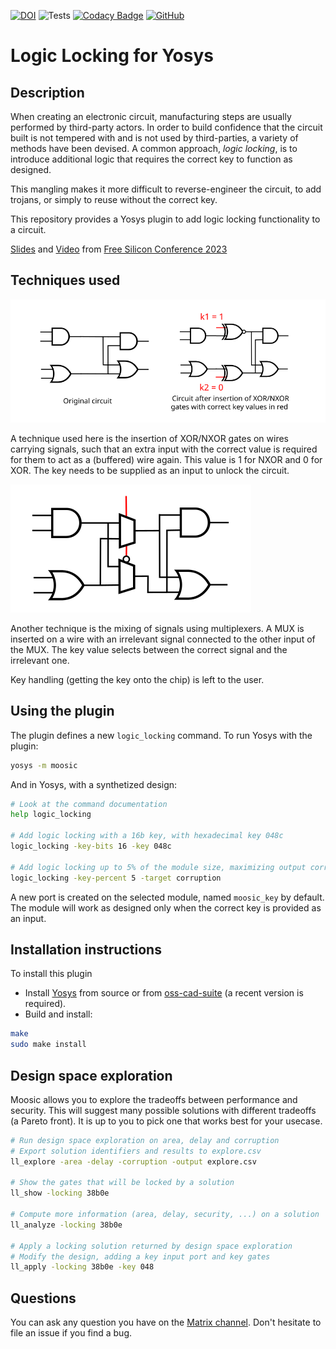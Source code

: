 [![DOI](https://zenodo.org/badge/DOI/10.5281/zenodo.10391922.svg)](https://doi.org/10.5281/zenodo.10391922)
![Tests](https://github.com/Coloquinte/moosic-yosys-plugin/actions/workflows/build.yml/badge.svg)
[![Codacy Badge](https://app.codacy.com/project/badge/Grade/d3249b89df3247dbbf7b6066c0c66a2f)](https://app.codacy.com/gh/Coloquinte/moosic-yosys-plugin/dashboard?utm_source=gh&utm_medium=referral&utm_content=&utm_campaign=Badge_grade)
[![GitHub](https://img.shields.io/github/license/coloquinte/moosic-yosys-plugin?color=blue)](https://opensource.org/licenses/gpl-2.0)

# Logic Locking for Yosys


## Description

When creating an electronic circuit, manufacturing steps are usually performed by third-party actors. In order to build confidence that the circuit built is not tempered with and is not used by third-parties, a variety of methods have been devised. A common approach, *logic locking*, is to introduce additional logic that requires the correct key to function as designed.

This mangling makes it more difficult to reverse-engineer the circuit, to add trojans, or simply to reuse without the correct key.

This repository provides a Yosys plugin to add logic locking functionality to a circuit.

[Slides](https://wiki.f-si.org/images/5/5c/Gabriel_Gouvine_MOOSIC_FSiC_2023.pdf) and [Video](https://peertube.f-si.org/videos/watch/7f250190-6d8f-4a67-8ed6-d07deda7fba0) from [Free Silicon Conference 2023](https://wiki.f-si.org/index.php/FSiC2023)


## Techniques used

![My Image](doc/XOR_NXOR_insertion.svg)

A technique used here is the insertion of XOR/NXOR gates on wires carrying signals, such that an extra input with the correct value is required for them to act as a (buffered) wire again. This value is 1 for NXOR and 0 for XOR.
The key needs to be supplied as an input to unlock the circuit.

![My Image](doc/MUX_insertion.svg)

Another technique is the mixing of signals using multiplexers. A MUX is inserted on a wire with an irrelevant signal connected to the other input of the MUX. The key value selects between the correct signal and the irrelevant one.

Key handling (getting the key onto the chip) is left to the user.

## Using the plugin

The plugin defines a new `logic_locking` command. To run Yosys with the plugin:

```sh
yosys -m moosic
```

And in Yosys, with a synthetized design:
```sh
# Look at the command documentation
help logic_locking

# Add logic locking with a 16b key, with hexadecimal key 048c
logic_locking -key-bits 16 -key 048c

# Add logic locking up to 5% of the module size, maximizing output corruption, with an auto-generated key
logic_locking -key-percent 5 -target corruption
```

A new port is created on the selected module, named `moosic_key` by default.
The module will work as designed only when the correct key is provided as an input.

## Installation instructions

To install this plugin
-   Install [Yosys](https://github.com/YosysHQ/yosys) from source or from [oss-cad-suite](https://github.com/YosysHQ/oss-cad-suite-build) (a recent version is required).
-   Build and install:
```sh
make
sudo make install
```


## Design space exploration

Moosic allows you to explore the tradeoffs between performance and security.
This will suggest many possible solutions with different tradeoffs (a Pareto front).
It is up to you to pick one that works best for your usecase.

```sh
# Run design space exploration on area, delay and corruption
# Export solution identifiers and results to explore.csv
ll_explore -area -delay -corruption -output explore.csv

# Show the gates that will be locked by a solution
ll_show -locking 38b0e

# Compute more information (area, delay, security, ...) on a solution
ll_analyze -locking 38b0e

# Apply a locking solution returned by design space exploration
# Modify the design, adding a key input port and key gates
ll_apply -locking 38b0e -key 048
```


## Questions

You can ask any question you have on the [Matrix channel](https://app.element.io/#/room/#moosic-yosys-plugin:matrix.org). Don't hesitate to file an issue if you find a bug.
